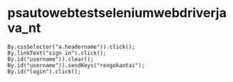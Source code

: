 # psautowebtestseleniumwebdriverjava_nt
```
By.cssSelector("a.headername")).click();
By.linkText("sign in").click();
By.id("username")).clear();
By.id("username")).sendKeys("rengokantai");
By.id("login").click();
```
